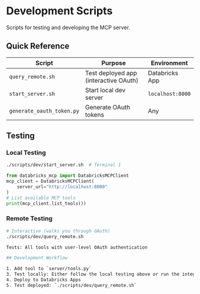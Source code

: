 # Development Scripts

Scripts for testing and developing the MCP server.

## Quick Reference

| Script | Purpose | Environment |
|--------|---------|-------------|
| `query_remote.sh` | Test deployed app (interactive OAuth) | Databricks App |
| `start_server.sh` | Start local dev server | `localhost:8000` |
| `generate_oauth_token.py` | Generate OAuth tokens | Any |

## Testing

### Local Testing
```bash
./scripts/dev/start_server.sh  # Terminal 1
```

```python
from databricks_mcp import DatabricksMCPClient
mcp_client = DatabricksMCPClient(
    server_url="http://localhost:8000"
)
# List available MCP tools
print(mcp_client.list_tools())
```

### Remote Testing
```bash
# Interactive (walks you through OAuth)
./scripts/dev/query_remote.sh

Tests: All tools with user-level OAuth authentication

## Development Workflow

1. Add tool to `server/tools.py`
3. Test locally: Either follow the local testing above or run the integration tests
4. Deploy to Databricks Apps
5. Test deployed: `./scripts/dev/query_remote.sh`

